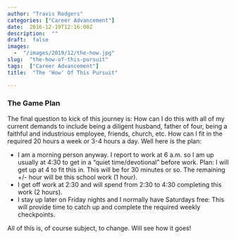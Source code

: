 ```yaml
---
author: "Travis Rodgers"
categories: ["Career Advancement"]
date:  2016-12-19T12:16:00Z
description:  ""
draft:  false
images: 
  -  "/images/2019/12/the-how.jpg"
slug:  "the-how-of-this-pursuit"
tags:  ["Career Advancement"]
title:  "The 'How' Of This Pursuit"

---
```



<h3 style="text-align: left;">The Game Plan</h3>
<p>The final question to kick of this journey is: How can I do this with all of my current demands to include being a diligent husband, father of four, being a faithful and industrious employee, friends, church, etc. How can I fit in the required 20 hours a week or 3-4 hours a day. Well here is the plan:</p>
<ul>
<li>I am a morning person anyway. I report to work at 6 a.m. so I am up usually at 4:30 to get in a &#8220;quiet time/devotional&#8221; before work. Plan: I will get up at 4 to fit this in. This will be for 30 minutes or so. The remaining +/- hour will be this school work (1 hour).</li>
<li>I get off work at 2:30 and will spend from 2:30 to 4:30 completing this work (2 hours).</li>
<li>I stay up later on Friday nights and I normally have Saturdays free: This will provide time to catch up and complete the required weekly checkpoints.</li>
</ul>
<p>All of this is, of course subject, to change. Will see how it goes!</p>



